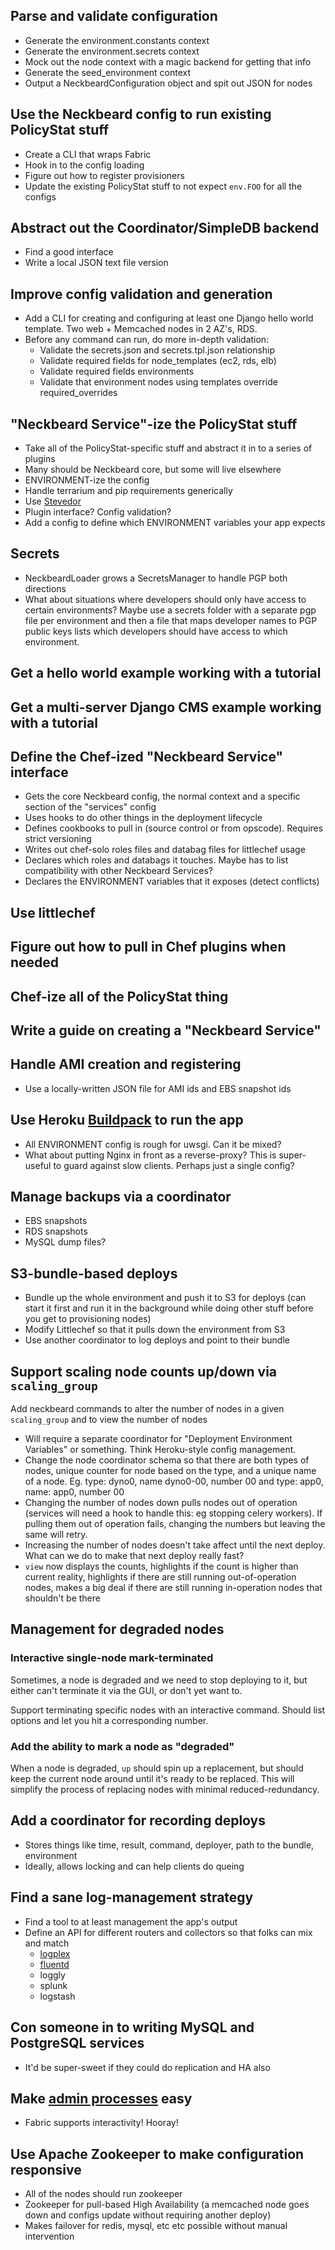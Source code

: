 ## Parse and validate configuration

* Generate the environment.constants context
* Generate the environment.secrets context
* Mock out the node context with a magic backend for getting that info
* Generate the seed_environment context
* Output a NeckbeardConfiguration object and spit out JSON for nodes

## Use the Neckbeard config to run existing PolicyStat stuff

* Create a CLI that wraps Fabric
* Hook in to the config loading
* Figure out how to register provisioners
* Update the existing PolicyStat stuff to not expect `env.FOO` for all the configs

## Abstract out the Coordinator/SimpleDB backend

* Find a good interface
* Write a local JSON text file version

## Improve config validation and generation

* Add a CLI for creating and configuring at least one Django hello world
  template. Two web + Memcached nodes in 2 AZ's, RDS.
* Before any command can run, do more in-depth validation:
  * Validate the secrets.json and secrets.tpl.json relationship
  * Validate required fields for node_templates (ec2, rds, elb)
  * Validate required fields environments
  * Validate that environment nodes using templates override required_overrides

## "Neckbeard Service"-ize the PolicyStat stuff

* Take all of the PolicyStat-specific stuff and abstract it in to a series of plugins
* Many should be Neckbeard core, but some will live elsewhere
* ENVIRONMENT-ize the config
* Handle terrarium and pip requirements generically
* Use [Stevedor](http://stevedore.readthedocs.org/)
* Plugin interface? Config validation?
* Add a config to define which ENVIRONMENT variables your app expects


## Secrets

* NeckbeardLoader grows a SecretsManager to handle PGP both directions
* What about situations where developers should only have access to certain
  environments? Maybe use a secrets folder with a separate pgp file per
  environment and then a file that maps developer names to PGP public keys
  lists which developers should have access to which environment.

## Get a hello world example working with a tutorial

## Get a multi-server Django CMS example working with a tutorial

## Define the Chef-ized "Neckbeard Service" interface

* Gets the core Neckbeard config, the normal context and a specific section of
  the "services" config
* Uses hooks to do other things in the deployment lifecycle
* Defines cookbooks to pull in (source control or from opscode). Requires
  strict versioning
* Writes out chef-solo roles files and databag files for littlechef usage
* Declares which roles and databags it touches. Maybe has to list compatibility
  with other Neckbeard Services?
* Declares the ENVIRONMENT variables that it exposes (detect conflicts)

## Use littlechef

## Figure out how to pull in Chef plugins when needed

## Chef-ize all of the PolicyStat thing

## Write a guide on creating a "Neckbeard Service"

## Handle AMI creation and registering

* Use a locally-written JSON file for AMI ids and EBS snapshot ids

## Use Heroku [Buildpack](https://devcenter.heroku.com/articles/buildpack-api) to run the app

* All ENVIRONMENT config is rough for uwsgi. Can it be mixed?
* What about putting Nginx in front as a reverse-proxy? This is super-useful to
  guard against slow clients. Perhaps just a single config?

## Manage backups via a coordinator

* EBS snapshots
* RDS snapshots
* MySQL dump files?

## S3-bundle-based deploys

* Bundle up the whole environment and push it to S3 for deploys (can start it
  first and run it in the background while doing other stuff before you get to
  provisioning nodes)
* Modify Littlechef so that it pulls down the environment from S3
* Use another coordinator to log deploys and point to their bundle

## Support scaling node counts up/down via `scaling_group`

Add neckbeard commands to alter the number of nodes in a given `scaling_group`
and to view the number of nodes
  * Will require a separate coordinator for "Deployment Environment Variables"
    or something. Think Heroku-style config management.
  * Change the node coordinator schema so that there are both types of nodes,
    unique counter for node based on the type, and a unique name of a node. Eg.
    type: dyno0, name dyno0-00, number 00 and type: app0, name: app0, number 00
 * Changing the number of nodes down pulls nodes out of operation (services
   will need a hook to handle this: eg stopping celery workers). If pulling
   them out of operation fails, changing the numbers but leaving the same will
   retry.
 * Increasing the number of nodes doesn't take affect until the next deploy.
   What can we do to make that next deploy really fast?
 * `view` now displays the counts, highlights if the count is higher than
   current reality, highlights if there are still running out-of-operation
   nodes, makes a big deal if there are still running in-operation nodes that
   shouldn't be there

## Management for degraded nodes

### Interactive single-node mark-terminated

Sometimes, a node is degraded and we need to stop deploying to it, but either
can't terminate it via the GUI, or don't yet want to.

Support terminating specific nodes with an interactive command. Should list
options and let you hit a corresponding number.

### Add the ability to mark a node as "degraded"

When a node is degraded, `up` should spin up a replacement, but should keep the
current node around until it's ready to be replaced. This will simplify the
process of replacing nodes with minimal reduced-redundancy.

## Add a coordinator for recording deploys

* Stores things like time, result, command, deployer, path to the bundle, environment
* Ideally, allows locking and can help clients do queing

## Find a sane log-management strategy

* Find a tool to at least management the app's output
* Define an API for different routers and collectors so that folks can mix and match
  * [logplex](https://github.com/heroku/logplex)
  * [fluentd](https://github.com/fluent/fluentd)
  * loggly
  * splunk
  * logstash

## Con someone in to writing MySQL and PostgreSQL services

* It'd be super-sweet if they could do replication and HA also

## Make [admin processes](http://www.12factor.net/admin-processes) easy

* Fabric supports interactivity! Hooray!

## Use Apache Zookeeper to make configuration responsive

* All of the nodes should run zookeeper
* Zookeeper for pull-based High Availability (a memcached node goes down and
  configs update without requiring another deploy)
* Makes failover for redis, mysql, etc etc possible without manual intervention
